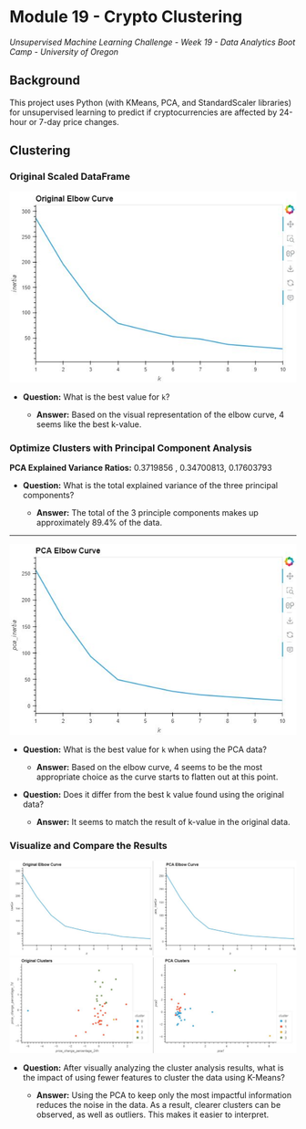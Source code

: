# Module 19 - Crypto Clustering
*Unsupervised Machine Learning Challenge - Week 19 - Data Analytics Boot Camp - University of Oregon*

## Background
This project uses Python (with KMeans, PCA, and StandardScaler libraries) for unsupervised learning to predict if cryptocurrencies are affected by 24-hour or 7-day price changes.

## Clustering

###  Original Scaled DataFrame

![Elbow Curve - Original](images/elbow_orig_plot.JPG)

* **Question:** What is the best value for `k`?

  * **Answer:**  Based on the visual representation of the elbow curve, 4 seems like the best k-value.  


### Optimize Clusters with Principal Component Analysis

**PCA Explained Variance Ratios:**  0.3719856 , 0.34700813, 0.17603793

* **Question:** What is the total explained variance of the three principal components?

    * **Answer:** The total of the 3 principle components makes up approximately 89.4% of the data.

---

![Elbow Curve - PCA](images/elbow_pca_plot.JPG)

* **Question:** What is the best value for `k` when using the PCA data?

  * **Answer:**  Based on the elbow curve, 4 seems to be the most appropriate choice as the curve starts to flatten out at this point.


* **Question:** Does it differ from the best k value found using the original data?

  * **Answer:** It seems to match the result of k-value in the original data.





### Visualize and Compare the Results

![Original vs PCA Elbow Curve](images/elbow_compare.JPG)
![Original vs PCA Clusters](images/cluster_compare.JPG)

  * **Question:** After visually analyzing the cluster analysis results, what is the impact of using fewer features to cluster the data using K-Means?

    * **Answer:** Using the PCA to keep only the most impactful information reduces the noise in the data.  As a result, clearer clusters can be observed, as well as outliers.  This makes it easier to interpret.